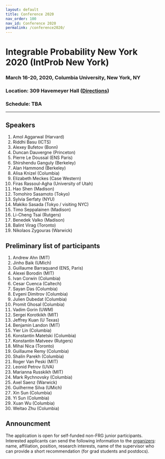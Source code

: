 ```yaml
---
layout: default
title: Conference 2020
nav_order: 100
nav_id: Conference 2020
permalink: /conference2020/
---
```


# Integrable Probability New York 2020 (IntProb New York)

### March 16-20, 2020, Columbia University, New York, NY

### Location: 309 Havemeyer Hall ([Directions](https://www.google.com/maps/place/Havemeyer+Hall/@40.80943,-73.9620549,17z/data=!4m5!3m4!1s0x0:0x1c80db22c632edb9!8m2!3d40.8094422!4d-73.9621783))

### Schedule: TBA

---

## Speakers

1. Amol Aggarwal (Harvard)
1. Riddhi Basu (ICTS)
1. Alexey Bufetov (Bonn)
1. Duncan Dauvergne (Princeton)
1. Pierre Le Doussal (ENS Paris)
1. Shirshendu Ganguly (Berkeley)
1. Alan Hammond (Berkeley)
1. Alisa Knizel (Columbia)
1. Elizabeth Meckes (Case Western)
1. Firas Rassoul-Agha (University of Utah)
1. Hao Shen (Madison)
1. Tomohiro Sasamoto (Tokyo)
1. Sylvia Serfaty (NYU)
1. Makiko Sasada (Tokyo / visiting NYC)
1. Timo Seppalainen (Madison)
1. Li-Cheng Tsai (Rutgers)
1. Benedek Valko (Madison)
1. Balint Virag (Toronto)
1. Nikolaos Zygouras (Warwick)

## Preliminary list of participants

1. Andrew Ahn (MIT)
1. Jinho Baik (UMich)
1. Guillaume Barraquand (ENS, Paris)
1. Alexei Borodin (MIT)
1. Ivan Corwin (Columbia)
1. Cesar Cuenca (Caltech)
1. Sayan Das (Columbia)
1. Evgeni Dimitrov (Columbia)
1. Julien Dubedat (Columbia)
1. Promit Ghosal (Columbia)
1. Vadim Gorin (UWM)
1. Sergei Korotkikh (MIT)
1. Jeffrey Kuan (U Texas)
1. Benjamin Landon (MIT)
1. Yier Lin (Columbia)
1. Konstantin Matetski (Columbia)
1. Konstantin Matveev (Rutgers)
1. Mihai Nica (Toronto)
1. Guillaume Remy (Columbia)
1. Shalin Parekh (Columbia)
1. Roger Van Peski (MIT)
1. Leonid Petrov (UVA)
1. Marianna Russkikh (MIT)
1. Mark Rychnovsky (Columbia)
1. Axel Saenz (Warwick)
1. Guilherme Silva (UMich)
1. Xin Sun (Columbia)
1. Yi Sun (Columbia)
1. Xuan Wu (Columbia)
1. Weitao Zhu (Columbia)

## Announcment

The application is open for self-funded non-FRG junior participants. Interested applicants can send the following information to the [organizers](mailto:frg2020columbia@gmail.com): name, affiliation, position, research interests, name of the supervisor who can provide a short recommendation (for grad students and postdocs).
